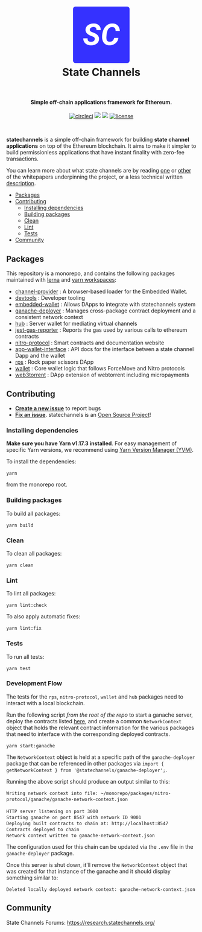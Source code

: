 <h1 align="center">
  <br>
  <a href="https://statechannels.org"><img src="./logo.png" alt="State Channels" width="150"></a>
  <br>
  State Channels
  <br>
  <br>
</h1>

<h4 align="center">Simple off-chain applications framework for Ethereum.</h4>

<p align="center">
  <a href="https://circleci.com/gh/statechannels/monorepo"><img src="https://circleci.com/gh/statechannels/monorepo.svg?style=shield" alt="circleci"></a>
  <a href="https://lernajs.io/"><img src="https://img.shields.io/badge/maintained%20with-lerna-cc00ff.svg"/></a>
  <a href="https://research.statechannels.org/"><img src="https://img.shields.io/badge/Forums-Chat-blue"/></a>
  <a href="./LICENSE"><img src="https://img.shields.io/badge/license-MIT-blue.svg" alt="license"></a>
</p>
<br>

**statechannels** is a simple off-chain framework for building **state channel applications** on top of the Ethereum blockchain. It aims to make it simpler to build permissionless applications that have instant finality with zero-fee transactions.

You can learn more about what state channels are by reading [one](https://l4.ventures/papers/statechannels.pdf) or [other](https://magmo.com/force-move-games.pdf) of the whitepapers underpinning the project, or a less technical written [description](https://medium.com/blockchannel/state-channel-for-dummies-part-2-2ffef52220eb).

- [Packages](#packages)
- [Contributing](#contributing)
  - [Installing dependencies](#installing-dependencies)
  - [Building packages](#building-packages)
  - [Clean](#clean)
  - [Lint](#lint)
  - [Tests](#tests)
- [Community](#community)

## Packages

This repository is a monorepo, and contains the following packages maintained with [lerna](https://github.com/lerna/lerna) and [yarn workspaces](https://yarnpkg.com/lang/en/docs/workspaces/):

- [channel-provider](.packages/channel-provider) : A browser-based loader for the Embedded Wallet.
- [devtools](./packages/devtools) : Developer tooling
- [embedded-wallet](./packages/embedded-wallet) : Allows DApps to integrate with statechannels system
- [ganache-deployer](./packages/ganache-deployer) : Manages cross-package contract deployment and a consistent network context
- [hub](./packages/hub) : Server wallet for mediating virtual channels
- [jest-gas-reporter](./packages/jest-gas-reporter) : Reports the gas used by various calls to ethereum contracts
- [nitro-protocol](./packages/nitro-protocol) : Smart contracts and documentation website
- [app-wallet-interface](./packages/app-wallet-interface) : API docs for the interface betwen a state channel Dapp and the wallet
- [rps](./packages/rps) : Rock paper scissors DApp
- [wallet](./packages/wallet) : Core wallet logic that follows ForceMove and Nitro protocols
- [web3torrent](./packages/web3torrent) : DApp extension of webtorrent including micropayments

## Contributing

- **[Create a new issue](https://github.com/statechannels/monorepo/issues/new)** to report bugs
- **[Fix an issue](https://github.com/statechannels/statechannels/issues?state=open)**. statechannels is an [Open Source Project](.github/CONTRIBUTING.md)!

### Installing dependencies

**Make sure you have Yarn v1.17.3 installed**. For easy management of specific Yarn versions, we recommend using [Yarn Version Manager (YVM)](https://github.com/tophat/yvm).

To install the dependencies:

```shell
yarn
```

from the monorepo root.

### Building packages

To build all packages:

```shell
yarn build
```

### Clean

To clean all packages:

```shell
yarn clean
```

### Lint

To lint all packages:

```shell
yarn lint:check
```

To also apply automatic fixes:

```shell
yarn lint:fix
```

### Tests

To run all tests:

```shell
yarn test
```

### Development Flow

The tests for the `rps`, `nitro-protocol`, `wallet` and `hub` packages need to interact with a local blockchain.

Run the following script _from the root of the repo_ to start a ganache server, deploy the contracts listed [here](./packages/ganache-deployer/src/deployer.ts), and create a common `NetworkContext` object that holds the relevant contract information for the various packages that need to interface with the corresponding deployed contracts.

```shell
yarn start:ganache
```

The `NetworkContext` object is held at a specific path of the `ganache-deployer` package that can be referenced in other packages via `import { getNetworkContext } from '@statechannels/ganache-deployer';`.

Running the above script should produce an output similar to this:

```shell
Writing network context into file: ~/monorepo/packages/nitro-protocol/ganache/ganache-network-context.json

HTTP server listening on port 3000
Starting ganache on port 8547 with network ID 9001
Deploying built contracts to chain at: http://localhost:8547
Contracts deployed to chain
Network context written to ganache-network-context.json
```

The configuration used for this chain can be updated via the `.env` file in the `ganache-deployer` package.

Once this server is shut down, it'll remove the `NetworkContext` object that was created for that instance of the ganache and it should display something similar to:

```shell
Deleted locally deployed network context: ganache-network-context.json
```

## Community

State Channels Forums: https://research.statechannels.org/
